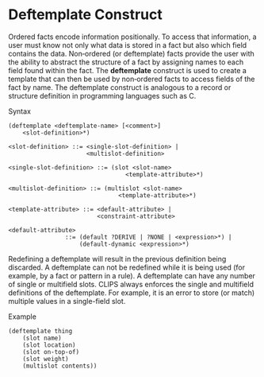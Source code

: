 # Deftemplate Construct

Ordered facts encode information positionally. To access that information, a user must know not only what data is stored in a fact but also which field contains the data. Non‑ordered (or deftemplate) facts provide the user with the ability to abstract the structure of a fact by assign­ing names to each field found within the fact. The **deftemplate** construct is used to create a template that can then be used by non‑ordered facts to access fields of the fact by name. The deftemplate construct is analogous to a record or structure definition in programming languages such as C.

Syntax

```
(deftemplate <deftemplate-name> [<comment>]
    <slot-definition>*)

<slot-definition> ::= <single-slot-definition> |
                      <multislot-definition>

<single-slot-definition> ::= (slot <slot-name>
                                 <template-attribute>*)

<multislot-definition> ::= (multislot <slot-name>
                               <template-attribute>*)

<template-attribute> ::= <default-attribute> |
                         <constraint-attribute>

<default-attribute>
                ::= (default ?DERIVE | ?NONE | <expression>*) |
                    (default-dynamic <expression>*)
```

Redefining a deftemplate will result in the previous definition being discarded. A deftemplate can not be redefined while it is being used (for example, by a fact or pattern in a rule). A deftemplate can have any number of single or multifield slots. CLIPS always enforces the single and multifield definitions of the deftemplate. For example, it is an error to store (or match) multiple values in a single-field slot.

Example

```
(deftemplate thing
    (slot name)
    (slot location)
    (slot on-top-of)
    (slot weight)
    (multislot contents))
```
